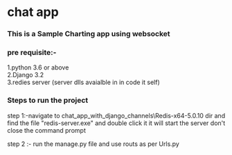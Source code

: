 # chat app 

### This is a Sample Charting app using websocket 

### pre requisite:-
  1.python 3.6 or above <br>
  2.Django 3.2  <br>
  3.redies server (server dlls avaialble in in code it self) <br>
  
 ### Steps to run the project
  step 1:-navigate to chat_app_with_django_channels\Redis-x64-5.0.10  dir and find the file "redis-server.exe" and double click it it will start the server don't close the command prompt 
  
  step 2 :- run the manage.py file and use routs as per Urls.py 
 
